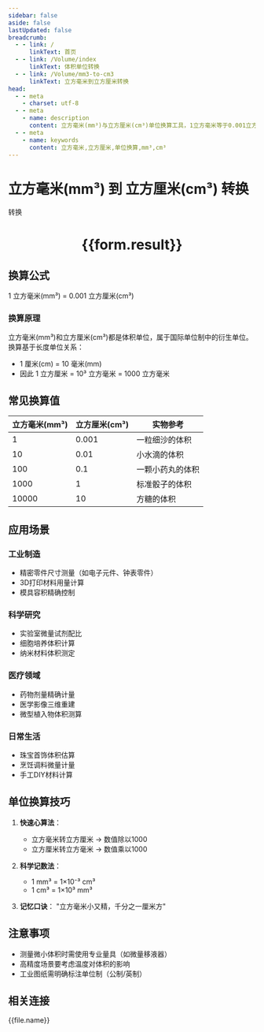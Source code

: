 ```yaml
---
sidebar: false
aside: false
lastUpdated: false
breadcrumb:
  - - link: /
      linkText: 首页
  - - link: /Volume/index
      linkText: 体积单位转换
  - - link: /Volume/mm3-to-cm3
      linkText: 立方毫米到立方厘米转换
head:
  - - meta
    - charset: utf-8
  - - meta
    - name: description
      content: 立方毫米(mm³)与立方厘米(cm³)单位换算工具，1立方毫米等于0.001立方厘米。
  - - meta
    - name: keywords
      content: 立方毫米,立方厘米,单位换算,mm³,cm³
---
```


# 立方毫米(mm³) 到 立方厘米(cm³) 转换

<script setup>
import { onMounted, reactive, inject ,ref  } from 'vue'
import { NButton,NForm ,NFormItem,NInput,NInputNumber,NSelect,NCard,useMessage ,NGrid ,NGi } from 'naive-ui'
import { defineClientComponent } from 'vitepress'
import { Volume } from '../../files';

const convert = inject('convert')
const formRef = ref(null);
const rules = {
  number:{
    required: true,
    type: 'number',
    trigger: "blur"
  }
}
const form = reactive({
  number:null,
  result:'',
  title:'立方毫米(mm³)到立方厘米(cm³)换算'
})

const convertHandler = (e) => {
  e.preventDefault();
  formRef.value?.validate((errors)=>{
    if (!errors) {
      form.result = `${form.number} mm³ = ${convert(form.number).from('mm3').to('cm3')} cm³`
    }
  })
}
</script>

<n-form size="large" :model="form" ref='formRef' :rules="rules">
  <n-form-item label="数值" path="number">
    <n-input-number size="large" style="width:100%" :min="0" v-model:value="form.number" placeholder="请输入立方毫米数值" />
  </n-form-item>
  <n-form-item>
    <n-button type="primary" style="width:100%" @click="convertHandler">转换</n-button>
  </n-form-item>
</n-form>
<n-card embedded :bordered="false" hoverable>
  <div style="text-align:center">
    <h1>{{form.result}}</h1>
  </div>
</n-card>

## 换算公式
1 立方毫米(mm³) = 0.001 立方厘米(cm³)

### 换算原理
立方毫米(mm³)和立方厘米(cm³)都是体积单位，属于国际单位制中的衍生单位。换算基于长度单位关系：
- 1 厘米(cm) = 10 毫米(mm)
- 因此 1 立方厘米 = 10³ 立方毫米 = 1000 立方毫米

## 常见换算值
| 立方毫米(mm³) | 立方厘米(cm³) | 实物参考                 |
|--------------|--------------|--------------------------|
| 1            | 0.001        | 一粒细沙的体积            |
| 10           | 0.01         | 小水滴的体积              |
| 100          | 0.1          | 一颗小药丸的体积          |
| 1000         | 1            | 标准骰子的体积            |
| 10000        | 10           | 方糖的体积               |

## 应用场景
### 工业制造
- 精密零件尺寸测量（如电子元件、钟表零件）
- 3D打印材料用量计算
- 模具容积精确控制

### 科学研究  
- 实验室微量试剂配比
- 细胞培养体积计算
- 纳米材料体积测定

### 医疗领域
- 药物剂量精确计量
- 医学影像三维重建
- 微型植入物体积测算

### 日常生活
- 珠宝首饰体积估算
- 烹饪调料微量计量
- 手工DIY材料计算

## 单位换算技巧
1. **快速心算法**：
   - 立方毫米转立方厘米 → 数值除以1000
   - 立方厘米转立方毫米 → 数值乘以1000

2. **科学记数法**：
   - 1 mm³ = 1×10⁻³ cm³
   - 1 cm³ = 1×10³ mm³

3. **记忆口诀**：
   "立方毫米小又精，千分之一厘米方"

## 注意事项
- 测量微小体积时需使用专业量具（如微量移液器）
- 高精度场景要考虑温度对体积的影响
- 工业图纸需明确标注单位制（公制/英制）

## 相关连接
<n-grid x-gap="12" :cols="4">
  <n-gi v-for="(file, index) in Volume" :key="index">
    <n-button
      text
      tag="a"
      :href="file.path"
      type="primary"
    >
      {{file.name}}
    </n-button>
  </n-gi>
</n-grid>